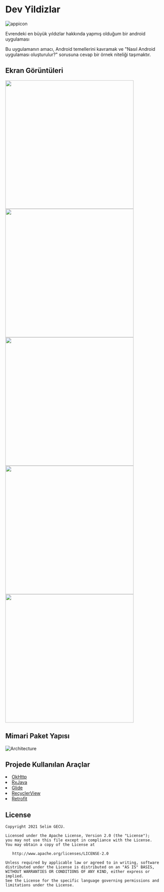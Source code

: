 # Dev Yildizlar

![appicon](https://raw.githubusercontent.com/gecuali/h5190045selimgecu/master/app/src/main/res/mipmap-xxhdpi/ic_launcher.png)

Evrendeki en büyük yıldızlar hakkında yapmış olduğum bir android uygulaması

Bu uygulamanın amacı, Android temellerini kavramak ve "Nasıl Android uygulaması oluşturulur?" sorusuna cevap bir örnek niteliği taşımaktır.

<h2 id="Ekran Görüntüleri">Ekran Görüntüleri</h2>
<p>
  <img height= "400"  src="https://raw.githubusercontent.com/gecuali/h5190045selimgecu/master/Screens/screen1.png" />
  <img height= "400"  src="https://raw.githubusercontent.com/gecuali/h5190045selimgecu/master/Screens/screen2.png" />
  <img height= "400"  src="https://raw.githubusercontent.com/gecuali/h5190045selimgecu/master/Screens/screen3.png" />
  <img height= "400"  src="https://raw.githubusercontent.com/gecuali/h5190045selimgecu/master/Screens/screen4.png" />
  <img height= "400"  src="https://raw.githubusercontent.com/gecuali/h5190045selimgecu/master/Screens/screen5.png" />

</p>

## Mimari Paket Yapısı
![Architecture](https://raw.githubusercontent.com/gecuali/h5190045selimgecu/master/images/mimariyapi.png)

## Projede Kullanılan Araçlar
<li><a href="https://github.com/square/okhttp">OkHttp</a></li>
<li><a href="https://github.com/ReactiveX/RxJava">RxJava</a></li>
<li><a href="https://github.com/bumptech/glide">Glide</a></li>
<li><a href="https://developer.android.com/jetpack/androidx/releases/recyclerview?hl=en">RecyclerView</a></li>
<li><a href="https://github.com/square/retrofit">Retrofit</a></li>








License
--------


    Copyright 2021 Selim GECÜ.

    Licensed under the Apache License, Version 2.0 (the "License");
    you may not use this file except in compliance with the License.
    You may obtain a copy of the License at

       http://www.apache.org/licenses/LICENSE-2.0

    Unless required by applicable law or agreed to in writing, software
    distributed under the License is distributed on an "AS IS" BASIS,
    WITHOUT WARRANTIES OR CONDITIONS OF ANY KIND, either express or implied.
    See the License for the specific language governing permissions and
    limitations under the License.
